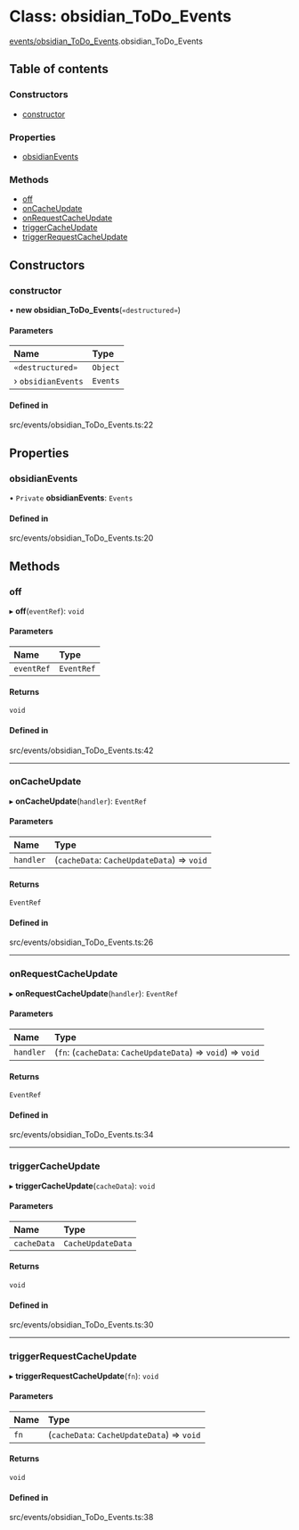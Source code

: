# Class: obsidian\_ToDo\_Events

[events/obsidian_ToDo_Events](../wiki/events.obsidian_ToDo_Events).obsidian_ToDo_Events

## Table of contents

### Constructors

- [constructor](../wiki/events.obsidian_ToDo_Events.obsidian_ToDo_Events#constructor)

### Properties

- [obsidianEvents](../wiki/events.obsidian_ToDo_Events.obsidian_ToDo_Events#obsidianevents)

### Methods

- [off](../wiki/events.obsidian_ToDo_Events.obsidian_ToDo_Events#off)
- [onCacheUpdate](../wiki/events.obsidian_ToDo_Events.obsidian_ToDo_Events#oncacheupdate)
- [onRequestCacheUpdate](../wiki/events.obsidian_ToDo_Events.obsidian_ToDo_Events#onrequestcacheupdate)
- [triggerCacheUpdate](../wiki/events.obsidian_ToDo_Events.obsidian_ToDo_Events#triggercacheupdate)
- [triggerRequestCacheUpdate](../wiki/events.obsidian_ToDo_Events.obsidian_ToDo_Events#triggerrequestcacheupdate)

## Constructors

### constructor

• **new obsidian_ToDo_Events**(`«destructured»`)

#### Parameters

| Name | Type |
| :------ | :------ |
| `«destructured»` | `Object` |
| › `obsidianEvents` | `Events` |

#### Defined in

src/events/obsidian_ToDo_Events.ts:22

## Properties

### obsidianEvents

• `Private` **obsidianEvents**: `Events`

#### Defined in

src/events/obsidian_ToDo_Events.ts:20

## Methods

### off

▸ **off**(`eventRef`): `void`

#### Parameters

| Name | Type |
| :------ | :------ |
| `eventRef` | `EventRef` |

#### Returns

`void`

#### Defined in

src/events/obsidian_ToDo_Events.ts:42

___

### onCacheUpdate

▸ **onCacheUpdate**(`handler`): `EventRef`

#### Parameters

| Name | Type |
| :------ | :------ |
| `handler` | (`cacheData`: `CacheUpdateData`) => `void` |

#### Returns

`EventRef`

#### Defined in

src/events/obsidian_ToDo_Events.ts:26

___

### onRequestCacheUpdate

▸ **onRequestCacheUpdate**(`handler`): `EventRef`

#### Parameters

| Name | Type |
| :------ | :------ |
| `handler` | (`fn`: (`cacheData`: `CacheUpdateData`) => `void`) => `void` |

#### Returns

`EventRef`

#### Defined in

src/events/obsidian_ToDo_Events.ts:34

___

### triggerCacheUpdate

▸ **triggerCacheUpdate**(`cacheData`): `void`

#### Parameters

| Name | Type |
| :------ | :------ |
| `cacheData` | `CacheUpdateData` |

#### Returns

`void`

#### Defined in

src/events/obsidian_ToDo_Events.ts:30

___

### triggerRequestCacheUpdate

▸ **triggerRequestCacheUpdate**(`fn`): `void`

#### Parameters

| Name | Type |
| :------ | :------ |
| `fn` | (`cacheData`: `CacheUpdateData`) => `void` |

#### Returns

`void`

#### Defined in

src/events/obsidian_ToDo_Events.ts:38
